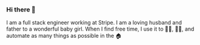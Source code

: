 ### Hi there 👋

I am a full stack engineer working at Stripe. I am a loving husband and father to a wonderful baby girl. When I find free time, I use it to :running_man:, :man_cook:, and automate as many things as possible in the :house:


<!--
**et/et** is a ✨ _special_ ✨ repository because its `README.md` (this file) appears on your GitHub profile.

Here are some ideas to get you started:

- 🔭 I’m currently working on ...
- 🌱 I’m currently learning ...
- 👯 I’m looking to collaborate on ...
- 🤔 I’m looking for help with ...
- 💬 Ask me about ...
- 📫 How to reach me: ...
- 😄 Pronouns: ...
- ⚡ Fun fact: ...
-->
